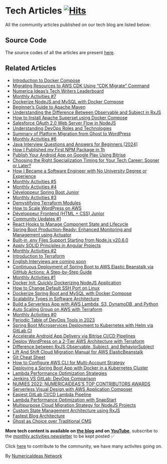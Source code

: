 # Tech Articles&nbsp;[![Hits](https://hits.seeyoufarm.com/api/count/incr/badge.svg?url=https%3A%2F%2Fgithub.com%2Fnumerica-ideas%2Fcommunity%2Ftree%2Fmaster%2Farticles&count_bg=%2379C83D&title_bg=%23555555&icon=&icon_color=%23E7E7E7&title=hits&edge_flat=false)](https://numericaideas.com/blog)

All the community articles published on our tech blog are listed below:

## Source Code
The source codes of all the articles are present [here](../).

## Related Articles
<!-- ALL-POSTS-LIST:START -->
- [Introduction to Docker Compose](https://numericaideas.com/blog/introduction-to-docker-compose/)
- [Migrating Resources to AWS CDK Using “CDK Migrate” Command](https://numericaideas.com/blog/aws-cdk-migrate/)
- [Numerica Ideas’s Tech Writers Leaderboard](https://numericaideas.com/blog/tech-writers-leaderboard/)
- [Monthly Activities #7](https://numericaideas.com/blog/monthly-activities-7/)
- [Dockerize NodeJS and MySQL with Docker Compose](https://numericaideas.com/blog/docker-compose-nodejs-mysql/)
- [Beginner’s Guide to Apache Maven](https://numericaideas.com/blog/maven-for-beginners/)
- [Understanding the Difference Between Observable and Subject in RxJS](https://numericaideas.com/blog/difference-between-observable-and-subject-in-rxjs/)
- [How to Install Apache Superset using Docker Compose](https://numericaideas.com/blog/install-apache-superset-via-docker-compose/)
- [Salesforce OAuth 2.0 Web Server Flow in NodeJS](https://numericaideas.com/blog/salesforce-oauth2-web-server-flow/)
- [Understanding DevOps Roles and Technologies](https://numericaideas.com/blog/understanding-devops-roles-and-technologies/)
- [Summary of Platform Migration from Ghost to WordPress](https://numericaideas.com/blog/platform-migration-from-ghost-to-wordpress/)
- [Monthly Activities #6](https://numericaideas.com/blog/monthly-activities-6/)
- [Java Interview Questions and Answers for Beginners [2024]](https://numericaideas.com/blog/java-interview-questions-for-beginners/)
- [How I Published my First NPM Package in 1h](https://numericaideas.com/blog/how-i-published-my-first-npm-package-in-1h/)
- [Publish Your Android App on Google Play Using Bitrise](https://numericaideas.com/blog/publish-android-app-on-google-play-using-bitrise/)
- [Choosing the Right Specialization Timing for Your Tech Career: Sooner or Later?](https://numericaideas.com/blog/career-specialization-timing/)
- [How I Became a Software Engineer with No University Degree or Experience](https://numericaideas.com/blog/software-engineer-no-university-degree-or-experience/)
- [Monthly Activities #5](https://numericaideas.com/blog/monthly-recap-5/)
- [Monthly Activities #4](https://numericaideas.com/blog/monthly-recap-4/)
- [Développeur Spring Boot Junior](https://numericaideas.com/blog/developpeur-spring-boot-junior-2/)
- [Monthly Activities #3](https://numericaideas.com/blog/monthly-recap-3/)
- [Demystifying Terraform Modules](https://numericaideas.com/blog/terraform-modules/)
- [How to Scale WordPress on AWS](https://numericaideas.com/blog/aws-scale-wordpress/)
- [Développeur Frontend &lpar;HTML + CSS&rpar; Junior](https://numericaideas.com/blog/developpeur-frontend-html-css-junior-1/)
- [Community Updates #1](https://numericaideas.com/blog/community-updates-1/)
- [React Hooks to Manage Component State and Lifecycle](https://numericaideas.com/blog/react-hooks/)
- [Spring Boot Production-Ready: Enhanced Monitoring and Management using Actuator](https://numericaideas.com/blog/spring-boot-actuator/)
- [Built-in .env Files Support Starting from Node.js v20.6.0](https://numericaideas.com/blog/nodejs-env-files-support/)
- [Apply SOLID Principles in Angular Projects](https://numericaideas.com/blog/solid-principles-in-angular-cheat-sheet/)
- [Monthly Activities #2](https://numericaideas.com/blog/monthly-recap-2/)
- [Introduction to Terraform](https://numericaideas.com/blog/introduction-to-terraform/)
- [English Interviews are coming soon](https://numericaideas.com/blog/english-interviews-are-coming-soon/)
- [Continuous Deployment of Spring Boot to AWS Elastic Beanstalk via GitHub Actions: A Step-by-Step Guide](https://numericaideas.com/blog/cd-springboot-aws-eb-github-actions/)
- [Monthly Activities #1](https://numericaideas.com/blog/monthly-recap-1/)
- [Docker Init: Quickly Dockerizing NodeJS Application](https://numericaideas.com/blog/quickly-dockerizing-nodejs/)
- [How to Change Default SSH Port on Linux](https://numericaideas.com/blog/change-default-ssh-port-linux/)
- [Dockerize Spring Boot and MySQL with Docker Compose](https://numericaideas.com/blog/docker-compose-springboot-mysql/)
- [Scalability Types in Software Architecture](https://numericaideas.com/blog/scalability-types/)
- [Build a Serverless App with AWS Lambda, S3, DynamoDB, and Python](https://numericaideas.com/blog/aws-serverless-web-application/)
- [Auto Scaling Group on AWS with Terraform](https://numericaideas.com/blog/auto-scaling-group-on-aws-with-terraform/)
- [Monthly Activities #0](https://numericaideas.com/blog/monthly-recap-0/)
- [Periodic Table of DevOps Tools in 2023](https://numericaideas.com/blog/devops-periodic-table/)
- [Spring Boot Microservices Deployment to Kubernetes with Helm via GitLab CI](https://numericaideas.com/blog/springboot-microservices-deployment-kubernetes-helm-gitlabci/)
- [Accelerate Android App Delivery via Bitrise CI/CD Pipelines](https://numericaideas.com/blog/accelerate-android-app-delivery-via-bitrise-ci-cd-pipelines/)
- [Deploy WordPress on a 2-Tier AWS Architecture with Terraform](https://numericaideas.com/blog/deploy-wordpress-2-tier-aws-architecture-with-terraform/)
- [Difference between RxJS Observable, Subject, and BehaviorSubject](https://numericaideas.com/blog/difference-between-rxjs-observable-subject-and-behaviorsubject/)
- [Lift And Shift Cloud Migration Manual for AWS ElasticBeanstalk](https://numericaideas.com/blog/lift-and-shift-cloud-migration-manual-aws-elasticbeanstalk/)
- [Git Cheat Sheet](https://numericaideas.com/blog/git-cheat-sheet/)
- [How to Configure AWS CLI for Multi-Account Strategy](https://numericaideas.com/blog/configure-aws-cli/)
- [Deploying a Spring Boot App with Docker in a Kubernetes Cluster](https://numericaideas.com/blog/deploying-springboot-app-with-docker-and-kubernetes/)
- [Lambda Performance Optimization Strategies](https://numericaideas.com/blog/lambda-cold-starts-optimization-strategies/)
- [Jenkins VS GitLab: DevOps Comparison](https://numericaideas.com/blog/jenkins-vs-gitlab-devops-comparison/)
- [NUMIES 2022: NUMERICAIDEAS’S TOP CONTRIBUTORS AWARDS](https://numericaideas.com/blog/numies-2022/)
- [Serverless Visual Design with AWS Application Composer](https://numericaideas.com/blog/aws-application-composer/)
- [Easiest GitLab CI/CD Lambda Pipeline](https://numericaideas.com/blog/easiest-gitlab-cicd-lambda-pipeline/)
- [Lambda Performance Optimization with SnapStart](https://numericaideas.com/blog/lambda-performance-improvement-with-snapstart/)
- [Multipurpose Cloud Migration Strategy for NodeJS Projects](https://numericaideas.com/blog/multipurpose-cloud-migration-nodejs/)
- [Custom State Management Architecture using RxJS](https://numericaideas.com/blog/custom-rxjs-store-architecture/)
- [Fastest Blog Architecture](https://numericaideas.com/blog/fastest-blog-architecture/)
- [Ghost as Choice over Traditional CMS](https://numericaideas.com/blog/ghost-as-choice-over-traditional-cms/)
<!-- ALL-POSTS-LIST:END -->

**More tech content is available on [the blog](https://numericaideas.com/blog/) and on [YouTube](https://www.youtube.com/@numericaideas/channels?sub_confirmation=1)**, subscribe to the [monthly activities newsletter](https://numericaideas.com/blog/category/news/) to be kept posted ✅

Click [here](https://numericaideas.com/#activities) to contribute to the community, we have many activites going on.

By [NumericaIdeas Network](https://numericaideas.com)
